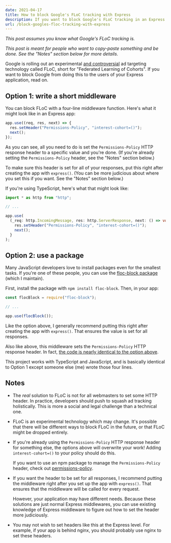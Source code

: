 ```yaml
---
date: 2021-04-17
title: How to block Google's FLoC tracking with Express
description: If you want to block Google's FLoC tracking in an Express app, here's how.
url: /block-googles-floc-tracking-with-express
---
```


_This post assumes you know what Google's FLoC tracking is._

_This post is meant for people who want to copy-paste something and be done. See the "Notes" section below for more details._

Google is rolling out an experimental [and controversial](https://www.eff.org/deeplinks/2021/03/google-testing-its-controversial-new-ad-targeting-tech-millions-browsers-heres) ad targeting technology called FLoC, short for "Federated Learning of Cohorts". If you want to block Google from doing this to the users of your Express application, read on.

## Option 1: write a short middleware

You can block FLoC with a four-line middleware function. Here's what it might look like in an Express app:

```javascript
app.use((req, res, next) => {
  res.setHeader("Permissions-Policy", "interest-cohort=()");
  next();
});
```

As you can see, all you need to do is set the `Permissions-Policy` HTTP response header to a specific value and you're done. (If you're already setting the `Permissions-Policy` header, see the "Notes" section below.)

To make sure this header is set for all of your responses, put this right after creating the app with `express()`. (You can be more judicious about where you set this if you want. See the "Notes" section below.)

If you're using TypeScript, here's what that might look like:

```typescript
import * as http from "http";

// ...

app.use(
  (_req: http.IncomingMessage, res: http.ServerResponse, next: () => void) => {
    res.setHeader("Permissions-Policy", "interest-cohort=()");
    next();
  }
);
```

## Option 2: use a package

Many JavaScript developers love to install packages even for the smallest tasks. If you're one of these people, you can use the [floc-block package][floc-block] (which I maintain).

First, install the package with `npm install floc-block`. Then, in your app:

```javascript
const flocBlock = require("floc-block");

// ...

app.use(flocBlock());
```

Like the option above, I generally recommend putting this right after creating the app with `express()`. That ensures the value is set for all responses.

Also like above, this middleware sets the `Permissions-Policy` HTTP response header. In fact, [the code is nearly identical to the option above][code].

This project works with TypeScript and JavaScript, and is basically identical to Option 1 except someone else (me) wrote those four lines.

## Notes

- The _real_ solution to FLoC is not for all webmasters to set some HTTP header. In practice, developers should push to squash ad tracking holistically. This is more a social and legal challenge than a technical one.

- FLoC is an experimental technology which may change. It's possible that there will be different ways to block FLoC in the future, or that FLoC might be dropped entirely.

- If you're already using the `Permissions-Policy` HTTP response header for something else, the options above will overwrite your work! Adding `interest-cohort=()` to your policy should do this.

  If you want to use an npm package to manage the `Permissions-Policy` header, check out [permissions-policy](https://github.com/pedro-gbf/permissions-policy).

- If you want the header to be set for all responses, I recommend putting the middleware right after you set up the app with `express()`. That ensures that the middleware will be called for every request.

  However, your application may have different needs. Because these solutions are just normal Express middlewares, you can use existing knowledge of Express middleware to figure out how to set the header more judiciously.

- You may not wish to set headers like this at the Express level. For example, if your app is behind nginx, you should probably use nginx to set these headers.

[floc-block]: https://gitlab.com/EvanHahn/floc-block
[code]: https://gitlab.com/EvanHahn/floc-block/-/blob/48ca6fe08a1aa45991ecb6abe3723b7a4fa48c09/floc-block.js
